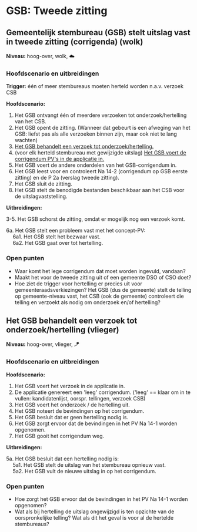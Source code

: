 # GSB: Tweede zitting

## Gemeentelijk stembureau (GSB) stelt uitslag vast in tweede zitting (corrigenda) (wolk)

__Niveau:__ hoog-over, wolk, ☁️

### Hoofdscenario en uitbreidingen

__Trigger:__ één of meer stembureaus moeten herteld worden n.a.v. verzoek CSB

__Hoofdscenario:__  

1. Het GSB ontvangt één of meerdere verzoeken tot onderzoek/hertelling van het CSB.
2. Het GSB opent de zitting. (Wanneer dat gebeurt is een afweging van het GSB: liefst pas als alle verzoeken binnen zijn, maar ook niet te lang wachten)
3. [Het GSB behandelt een verzoek tot onderzoek/hertelling.](#het-gsb-behandelt-een-verzoek-tot-onderzoekhertelling-vlieger)
4. (voor elk herteld stembureau met gewijzigde uitslag) [Het GSB voert de corrigendum PV's in de applicatie in.](./gsb-invoer-tweede-zitting.md#het-gsb-voert-de-corrigendum-pvs-in-de-applicatie-in-vlieger)
5. Het GSB voert de andere onderdelen van het GSB-corrigendum in.
6. Het GSB leest voor en controleert Na 14-2 (corrigendum op GSB eerste zitting) en de P 2a (verslag tweede zitting).
7. Het GSB sluit de zitting.
8. Het GSB stelt de benodigde bestanden beschikbaar aan het CSB voor de uitslagvaststelling.

__Uitbreidingen:__

3-5. Het GSB schorst de zitting, omdat er mogelijk nog een verzoek komt.

6a. Het GSB stelt een probleem vast met het concept-PV:  
&emsp; 6a1. Het GSB stelt het bezwaar vast.  
&emsp; 6a2. Het GSB gaat over tot hertelling.

### Open punten

- Waar komt het lege corrigendum dat moet worden ingevuld, vandaan?
- Maakt het voor de tweede zitting uit of een gemeente DSO of CSO doet?
- Hoe ziet de trigger voor hertelling er precies uit voor gemeenteraadsverkiezingen? Het GSB (dus de gemeente) stelt de telling op gemeente-niveau vast, het CSB (ook de gemeente) controleert die telling en verzoekt als nodig om onderzoek en/of hertelling?



## Het GSB behandelt een verzoek tot onderzoek/hertelling (vlieger)

__Niveau:__ hoog-over, vlieger, 🪁

### Hoofdscenario en uitbreidingen

__Hoofdscenario:__  

1. Het GSB voert het verzoek in de applicatie in.
2. De applicatie genereert een 'leeg' corrigendum. ('leeg' == klaar om in te vullen: kandidatenlijst, oorspr. tellingen, verzoek CSB)
3. Het GSB voert het onderzoek / de hertelling uit.
4. Het GSB noteert de bevindingen op het corrigendum.
5. Het GSB besluit dat er geen hertelling nodig is.
6. Het GSB zorgt ervoor dat de bevindingen in het PV Na 14-1 worden opgenomen.
7. Het GSB gooit het corrigendum weg.

__Uitbreidingen:__

5a. Het GSB besluit dat een hertelling nodig is:  
&emsp; 5a1. Het GSB stelt de uitslag van het stembureau opnieuw vast.  
&emsp; 5a2. Het GSB vult de nieuwe uitslag in op het corrigendum.

### Open punten

- Hoe zorgt het GSB ervoor dat de bevindingen in het PV Na 14-1 worden opgenomen?
- Wat als bij hertelling de uitslag ongewijzigd is ten opzichte van de oorspronkelijke telling? Wat als dit het geval is voor al de hertelde stembureaus?

